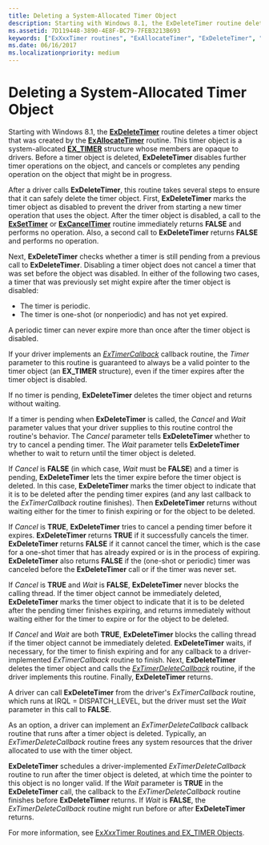 ```yaml
---
title: Deleting a System-Allocated Timer Object
description: Starting with Windows 8.1, the ExDeleteTimer routine deletes a timer object that was created by the ExAllocateTimer routine.
ms.assetid: 7D119448-3890-4E8F-BC79-7FEB3213B693
keywords: ["ExXxxTimer routines", "ExAllocateTimer", "ExDeleteTimer", "ExSetTimer", "ExCancelTimer", "ExTimerCallback", "ExTimerDeleteCallback", "EX_TIMER"]
ms.date: 06/16/2017
ms.localizationpriority: medium
---
```


# Deleting a System-Allocated Timer Object


Starting with Windows 8.1, the [**ExDeleteTimer**](/windows-hardware/drivers/ddi/wdm/nf-wdm-exdeletetimer) routine deletes a timer object that was created by the [**ExAllocateTimer**](/windows-hardware/drivers/ddi/wdm/nf-wdm-exallocatetimer) routine. This timer object is a system-allocated [**EX\_TIMER**](./eprocess.md) structure whose members are opaque to drivers. Before a timer object is deleted, **ExDeleteTimer** disables further timer operations on the object, and cancels or completes any pending operation on the object that might be in progress.

After a driver calls **ExDeleteTimer**, this routine takes several steps to ensure that it can safely delete the timer object. First, **ExDeleteTimer** marks the timer object as disabled to prevent the driver from starting a new timer operation that uses the object. After the timer object is disabled, a call to the [**ExSetTimer**](/windows-hardware/drivers/ddi/wdm/nf-wdm-exsettimer) or [**ExCancelTimer**](/windows-hardware/drivers/ddi/wdm/nf-wdm-excanceltimer) routine immediately returns **FALSE** and performs no operation. Also, a second call to **ExDeleteTimer** returns **FALSE** and performs no operation.

Next, **ExDeleteTimer** checks whether a timer is still pending from a previous call to **ExDeleteTimer**. Disabling a timer object does not cancel a timer that was set before the object was disabled. In either of the following two cases, a timer that was previously set might expire after the timer object is disabled:

-   The timer is periodic.
-   The timer is one-shot (or nonperiodic) and has not yet expired.

A periodic timer can never expire more than once after the timer object is disabled.

If your driver implements an [*ExTimerCallback*](/windows-hardware/drivers/ddi/wdm/nc-wdm-ext_callback) callback routine, the *Timer* parameter to this routine is guaranteed to always be a valid pointer to the timer object (an **EX\_TIMER** structure), even if the timer expires after the timer object is disabled.

If no timer is pending, **ExDeleteTimer** deletes the timer object and returns without waiting.

If a timer is pending when **ExDeleteTimer** is called, the *Cancel* and *Wait* parameter values that your driver supplies to this routine control the routine's behavior. The *Cancel* parameter tells **ExDeleteTimer** whether to try to cancel a pending timer. The *Wait* parameter tells **ExDeleteTimer** whether to wait to return until the timer object is deleted.

If *Cancel* is **FALSE** (in which case, *Wait* must be **FALSE**) and a timer is pending, **ExDeleteTimer** lets the timer expire before the timer object is deleted. In this case, **ExDeleteTimer** marks the timer object to indicate that it is to be deleted after the pending timer expires (and any last callback to the *ExTimerCallback* routine finishes). Then **ExDeleteTimer** returns without waiting either for the timer to finish expiring or for the object to be deleted.

If *Cancel* is **TRUE**, **ExDeleteTimer** tries to cancel a pending timer before it expires. **ExDeleteTimer** returns **TRUE** if it successfully cancels the timer. **ExDeleteTimer** returns **FALSE** if it cannot cancel the timer, which is the case for a one-shot timer that has already expired or is in the process of expiring. **ExDeleteTimer** also returns **FALSE** if the (one-shot or periodic) timer was canceled before the **ExDeleteTimer** call or if the timer was never set.

If *Cancel* is **TRUE** and *Wait* is **FALSE**, **ExDeleteTimer** never blocks the calling thread. If the timer object cannot be immediately deleted, **ExDeleteTimer** marks the timer object to indicate that it is to be deleted after the pending timer finishes expiring, and returns immediately without waiting either for the timer to expire or for the object to be deleted.

If *Cancel* and *Wait* are both **TRUE**, **ExDeleteTimer** blocks the calling thread if the timer object cannot be immediately deleted. **ExDeleteTimer** waits, if necessary, for the timer to finish expiring and for any callback to a driver-implemented *ExTimerCallback* routine to finish. Next, **ExDeleteTimer** deletes the timer object and calls the [*ExTimerDeleteCallback*](/windows-hardware/drivers/ddi/wdm/nc-wdm-ext_delete_callback) routine, if the driver implements this routine. Finally, **ExDeleteTimer** returns.

A driver can call **ExDeleteTimer** from the driver's *ExTimerCallback* routine, which runs at IRQL = DISPATCH\_LEVEL, but the driver must set the *Wait* parameter in this call to **FALSE**.

As an option, a driver can implement an *ExTimerDeleteCallback* callback routine that runs after a timer object is deleted. Typically, an *ExTimerDeleteCallback* routine frees any system resources that the driver allocated to use with the timer object.

**ExDeleteTimer** schedules a driver-implemented *ExTimerDeleteCallback* routine to run after the timer object is deleted, at which time the pointer to this object is no longer valid. If the *Wait* parameter is **TRUE** in the **ExDeleteTimer** call, the callback to the *ExTimerDeleteCallback* routine finishes before **ExDeleteTimer** returns. If *Wait* is **FALSE**, the *ExTimerDeleteCallback* routine might run before or after **ExDeleteTimer** returns.

For more information, see [Ex*Xxx*Timer Routines and EX\_TIMER Objects](exxxxtimer-routines-and-ex-timer-objects.md).

 

